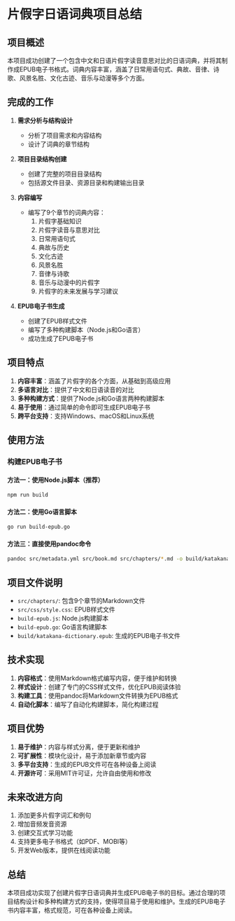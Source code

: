 # 片假字日语词典项目总结

## 项目概述

本项目成功创建了一个包含中文和日语片假字读音意思对比的日语词典，并将其制作成EPUB电子书格式。词典内容丰富，涵盖了日常用语句式、典故、音律、诗歌、风景名胜、文化古迹、音乐与动漫等多个方面。

## 完成的工作

1. **需求分析与结构设计**
   - 分析了项目需求和内容结构
   - 设计了词典的章节结构

2. **项目目录结构创建**
   - 创建了完整的项目目录结构
   - 包括源文件目录、资源目录和构建输出目录

3. **内容编写**
   - 编写了9个章节的词典内容：
     1. 片假字基础知识
     2. 片假字读音与意思对比
     3. 日常用语句式
     4. 典故与历史
     5. 文化古迹
     6. 风景名胜
     7. 音律与诗歌
     8. 音乐与动漫中的片假字
     9. 片假字的未来发展与学习建议

4. **EPUB电子书生成**
   - 创建了EPUB样式文件
   - 编写了多种构建脚本（Node.js和Go语言）
   - 成功生成了EPUB电子书

## 项目特点

1. **内容丰富**：涵盖了片假字的各个方面，从基础到高级应用
2. **多语言对比**：提供了中文和日语读音的对比
3. **多种构建方式**：提供了Node.js和Go语言两种构建脚本
4. **易于使用**：通过简单的命令即可生成EPUB电子书
5. **跨平台支持**：支持Windows、macOS和Linux系统

## 使用方法

### 构建EPUB电子书

#### 方法一：使用Node.js脚本（推荐）
```bash
npm run build
```

#### 方法二：使用Go语言脚本
```bash
go run build-epub.go
```

#### 方法三：直接使用pandoc命令
```bash
pandoc src/metadata.yml src/book.md src/chapters/*.md -o build/katakana-dictionary.epub --toc --toc-depth=2 --split-level=2 --css=src/css/style.css
```

## 项目文件说明

- `src/chapters/`: 包含9个章节的Markdown文件
- `src/css/style.css`: EPUB样式文件
- `build-epub.js`: Node.js构建脚本
- `build-epub.go`: Go语言构建脚本
- `build/katakana-dictionary.epub`: 生成的EPUB电子书文件

## 技术实现

1. **内容格式**：使用Markdown格式编写内容，便于维护和转换
2. **样式设计**：创建了专门的CSS样式文件，优化EPUB阅读体验
3. **构建工具**：使用pandoc将Markdown文件转换为EPUB格式
4. **自动化脚本**：编写了自动化构建脚本，简化构建过程

## 项目优势

1. **易于维护**：内容与样式分离，便于更新和维护
2. **可扩展性**：模块化设计，易于添加新章节或内容
3. **多平台支持**：生成的EPUB文件可在各种设备上阅读
4. **开源许可**：采用MIT许可证，允许自由使用和修改

## 未来改进方向

1. 添加更多片假字词汇和例句
2. 增加音频发音资源
3. 创建交互式学习功能
4. 支持更多电子书格式（如PDF、MOBI等）
5. 开发Web版本，提供在线阅读功能

## 总结

本项目成功实现了创建片假字日语词典并生成EPUB电子书的目标。通过合理的项目结构设计和多种构建方式的支持，使得项目易于使用和维护。生成的EPUB电子书内容丰富，格式规范，可在各种设备上阅读。